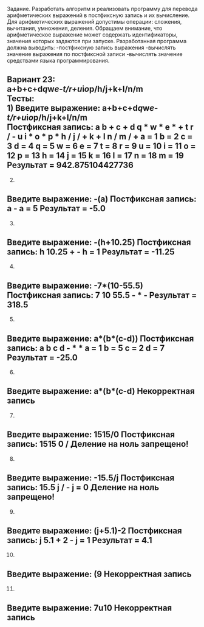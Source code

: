 Задание. Разработать алгоритм и реализовать программу для перевода арифметических выражений в постфиксную запись и их вычисление.
Для арифметических выражений допустимы операции: сложения, вычитания, умножения, деления.
Обращаем внимание, что арифметическое выражение может содержать идентификаторы, значения которых задаются при запуске.
Разработанная программа должна выводить:
-постфиксную запись выражения
-вычислять значение выражения по постфиксной записи
-вычислять значение средствами языка программирования.

Вариант 23:
<br>a+b+c+d*q*w*e-t/r+u*i*o*p/h/j+k+l/n/m
<br>
Тесты: 
<br>
1)
Введите выражение: a+b+c+d*q*w*e-t/r+u*i*o*p/h/j+k+l/n/m
<br>
Постфиксная запись: a b + c + d q * w * e * + t r / - u i * o * p * h / j / + k + l n / m / +
a = 1
b = 2
c = 3
d = 4
q = 5
w = 6
e = 7
t = 8
r = 9
u = 10
i = 11
o = 12
p = 13
h = 14
j = 15
k = 16
l = 17
n = 18
m = 19
Результат = 942.875104427736
--------------------
2)
Введите выражение: -(a)
Постфиксная запись: a -
a = 5
Результат = -5.0
--------------------
3)
Введите выражение: -(h+10.25)
Постфиксная запись: h 10.25 + -
h = 1
Результат = -11.25
--------------------
4)
Введите выражение: -7*(10-55.5)
Постфиксная запись: 7 10 55.5 - * -
Результат = 318.5
--------------------
5)
Введите выражение: a*(b*(c-d))
Постфиксная запись: a b c d - * *
a = 1
b = 5
c = 2
d = 7
Результат = -25.0
--------------------
6)
Введите выражение: a*(b*(c-d)
Некорректная запись
--------------------
7)
Введите выражение: 1515/0
Постфиксная запись: 1515 0 /
Деление на ноль запрещено!
--------------------
8)
Введите выражение: -15.5/j
Постфиксная запись: 15.5 j / -
j = 0
Деление на ноль запрещено!
--------------------
9)
Введите выражение: (j+5.1)-2
Постфиксная запись: j 5.1 + 2 -
j = 1
Результат = 4.1
--------------------
10)
Введите выражение: (9
Некорректная запись
--------------------
11)
Введите выражение: 7u10
Некорректная запись
--------------------
